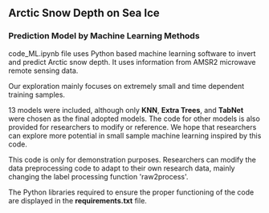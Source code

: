## Arctic Snow Depth on Sea Ice
### Prediction Model by Machine Learning Methods
code_ML.ipynb file uses Python based machine learning software to invert and predict Arctic snow depth. It uses information from AMSR2 microwave remote sensing data.


Our exploration mainly focuses on extremely small and time dependent training samples.


13 models were included, although only **KNN**, **Extra Trees**, and **TabNet** were chosen as the final adopted models. The code for other models is also provided for researchers to modify or reference. We hope that researchers can explore more potential in small sample machine learning inspired by this code.


This code is only for demonstration purposes. Researchers can modify the data preprocessing code to adapt to their own research data, mainly changing the label processing function 'raw2process'.


The Python libraries required to ensure the proper functioning of the code are displayed in the **requirements.txt** file.


